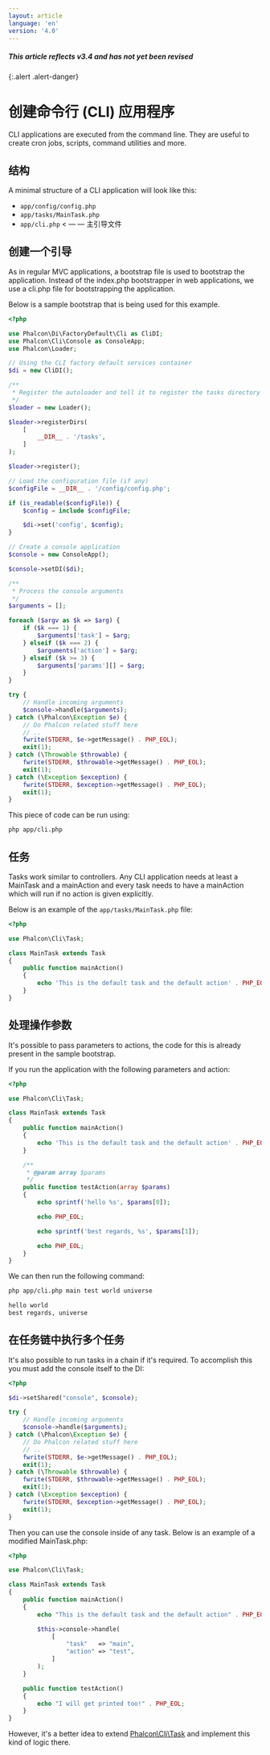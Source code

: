 ```yaml
---
layout: article
language: 'en'
version: '4.0'
---
```

##### This article reflects v3.4 and has not yet been revised

{:.alert .alert-danger}

<a name='creating-cli-application'></a>

# 创建命令行 (CLI) 应用程序

CLI applications are executed from the command line. They are useful to create cron jobs, scripts, command utilities and more.

<a name='structure'></a>

## 结构

A minimal structure of a CLI application will look like this:

* `app/config/config.php`
* `app/tasks/MainTask.php`
* `app/cli.php` < — — 主引导文件

<a name='creating-bootstrap'></a>

## 创建一个引导

As in regular MVC applications, a bootstrap file is used to bootstrap the application. Instead of the index.php bootstrapper in web applications, we use a cli.php file for bootstrapping the application.

Below is a sample bootstrap that is being used for this example.

```php
<?php

use Phalcon\Di\FactoryDefault\Cli as CliDI;
use Phalcon\Cli\Console as ConsoleApp;
use Phalcon\Loader;

// Using the CLI factory default services container
$di = new CliDI();

/**
 * Register the autoloader and tell it to register the tasks directory
 */
$loader = new Loader();

$loader->registerDirs(
    [
        __DIR__ . '/tasks',
    ]
);

$loader->register();

// Load the configuration file (if any)
$configFile = __DIR__ . '/config/config.php';

if (is_readable($configFile)) {
    $config = include $configFile;

    $di->set('config', $config);
}

// Create a console application
$console = new ConsoleApp();

$console->setDI($di);

/**
 * Process the console arguments
 */
$arguments = [];

foreach ($argv as $k => $arg) {
    if ($k === 1) {
        $arguments['task'] = $arg;
    } elseif ($k === 2) {
        $arguments['action'] = $arg;
    } elseif ($k >= 3) {
        $arguments['params'][] = $arg;
    }
}

try {
    // Handle incoming arguments
    $console->handle($arguments);
} catch (\Phalcon\Exception $e) {
    // Do Phalcon related stuff here
    // ..
    fwrite(STDERR, $e->getMessage() . PHP_EOL);
    exit(1);
} catch (\Throwable $throwable) {
    fwrite(STDERR, $throwable->getMessage() . PHP_EOL);
    exit(1);
} catch (\Exception $exception) {
    fwrite(STDERR, $exception->getMessage() . PHP_EOL);
    exit(1);
}
```

This piece of code can be run using:

```bash
php app/cli.php
```

<a name='tasks'></a>

## 任务

Tasks work similar to controllers. Any CLI application needs at least a MainTask and a mainAction and every task needs to have a mainAction which will run if no action is given explicitly.

Below is an example of the `app/tasks/MainTask.php` file:

```php
<?php

use Phalcon\Cli\Task;

class MainTask extends Task
{
    public function mainAction()
    {
        echo 'This is the default task and the default action' . PHP_EOL;
    }
}
```

<a name='processing-action-parameters'></a>

## 处理操作参数

It's possible to pass parameters to actions, the code for this is already present in the sample bootstrap.

If you run the application with the following parameters and action:

```php
<?php

use Phalcon\Cli\Task;

class MainTask extends Task
{
    public function mainAction()
    {
        echo 'This is the default task and the default action' . PHP_EOL;
    }

    /**
     * @param array $params
     */
    public function testAction(array $params)
    {
        echo sprintf('hello %s', $params[0]);

        echo PHP_EOL;

        echo sprintf('best regards, %s', $params[1]);

        echo PHP_EOL;
    }
}
```

We can then run the following command:

```bash
php app/cli.php main test world universe

hello world
best regards, universe
```

<a name='running-tasks-chain'></a>

## 在任务链中执行多个任务

It's also possible to run tasks in a chain if it's required. To accomplish this you must add the console itself to the DI:

```php
<?php

$di->setShared("console", $console);

try {
    // Handle incoming arguments
    $console->handle($arguments);
} catch (\Phalcon\Exception $e) {
    // Do Phalcon related stuff here
    // ..
    fwrite(STDERR, $e->getMessage() . PHP_EOL);
    exit(1);
} catch (\Throwable $throwable) {
    fwrite(STDERR, $throwable->getMessage() . PHP_EOL);
    exit(1);
} catch (\Exception $exception) {
    fwrite(STDERR, $exception->getMessage() . PHP_EOL);
    exit(1);
}
```

Then you can use the console inside of any task. Below is an example of a modified MainTask.php:

```php
<?php

use Phalcon\Cli\Task;

class MainTask extends Task
{
    public function mainAction()
    {
        echo "This is the default task and the default action" . PHP_EOL;

        $this->console->handle(
            [
                "task"   => "main",
                "action" => "test",
            ]
        );
    }

    public function testAction()
    {
        echo "I will get printed too!" . PHP_EOL;
    }
}
```

However, it's a better idea to extend [Phalcon\Cli\Task](api/Phalcon_Cli_Task) and implement this kind of logic there.